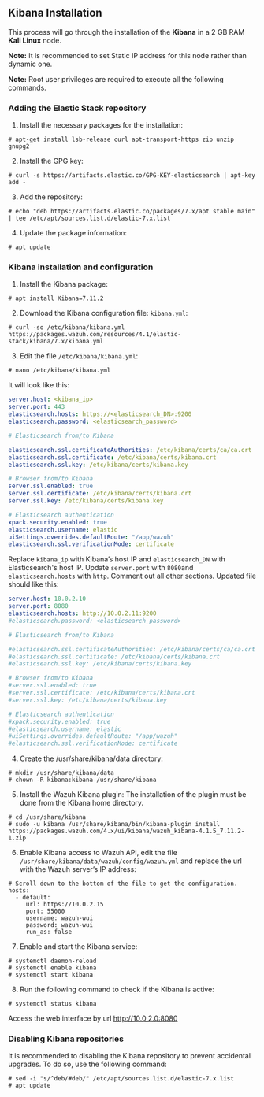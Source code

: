 ## Kibana Installation
This process will go through the installation of the **Kibana** in a 2 GB RAM **Kali Linux** node.

**Note:** It is recommended to set Static IP address for this node rather than dynamic one.

**Note:** Root user privileges are required to execute all the following commands.

### Adding the Elastic Stack repository
1. Install the necessary packages for the installation:
```shell
# apt-get install lsb-release curl apt-transport-https zip unzip gnupg2
```
2. Install the GPG key:
```shell
# curl -s https://artifacts.elastic.co/GPG-KEY-elasticsearch | apt-key add -
```
3. Add the repository:
```shell
# echo "deb https://artifacts.elastic.co/packages/7.x/apt stable main" | tee /etc/apt/sources.list.d/elastic-7.x.list
```
4. Update the package information:
```shell
# apt update
```
### Kibana installation and configuration
1. Install the Kibana package:
```shell
# apt install Kibana=7.11.2
```
2. Download the Kibana configuration file: `kibana.yml`:
```shell
# curl -so /etc/kibana/kibana.yml https://packages.wazuh.com/resources/4.1/elastic-stack/kibana/7.x/kibana.yml
```
3. Edit the file `/etc/kibana/kibana.yml`:
```shell
# nano /etc/kibana/kibana.yml
```
It will look like this:

```yml
server.host: <kibana_ip>
server.port: 443
elasticsearch.hosts: https://<elasticsearch_DN>:9200
elasticsearch.password: <elasticsearch_password>

# Elasticsearch from/to Kibana

elasticsearch.ssl.certificateAuthorities: /etc/kibana/certs/ca/ca.crt
elasticsearch.ssl.certificate: /etc/kibana/certs/kibana.crt
elasticsearch.ssl.key: /etc/kibana/certs/kibana.key

# Browser from/to Kibana
server.ssl.enabled: true
server.ssl.certificate: /etc/kibana/certs/kibana.crt
server.ssl.key: /etc/kibana/certs/kibana.key

# Elasticsearch authentication
xpack.security.enabled: true
elasticsearch.username: elastic
uiSettings.overrides.defaultRoute: "/app/wazuh"
elasticsearch.ssl.verificationMode: certificate
```

Replace `kibana_ip` with Kibana’s host IP and `elasticsearch_DN` with Elasticsearch's host IP. Update `server.port` with `8080`and `elasticsearch.hosts` with `http`. Comment out all other sections. Updated file should like this:

```yml
server.host: 10.0.2.10
server.port: 8080
elasticsearch.hosts: http://10.0.2.11:9200
#elasticsearch.password: <elasticsearch_password>

# Elasticsearch from/to Kibana

#elasticsearch.ssl.certificateAuthorities: /etc/kibana/certs/ca/ca.crt
#elasticsearch.ssl.certificate: /etc/kibana/certs/kibana.crt
#elasticsearch.ssl.key: /etc/kibana/certs/kibana.key

# Browser from/to Kibana
#server.ssl.enabled: true
#server.ssl.certificate: /etc/kibana/certs/kibana.crt
#server.ssl.key: /etc/kibana/certs/kibana.key

# Elasticsearch authentication
#xpack.security.enabled: true
#elasticsearch.username: elastic
#uiSettings.overrides.defaultRoute: "/app/wazuh"
#elasticsearch.ssl.verificationMode: certificate
```

4. Create the /usr/share/kibana/data directory:
```shell
# mkdir /usr/share/kibana/data
# chown -R kibana:kibana /usr/share/kibana
```
5. Install the Wazuh Kibana plugin:
The installation of the plugin must be done from the Kibana home directory.
```shell
# cd /usr/share/kibana
# sudo -u kibana /usr/share/kibana/bin/kibana-plugin install https://packages.wazuh.com/4.x/ui/kibana/wazuh_kibana-4.1.5_7.11.2-1.zip
```
6. Enable Kibana access to Wazuh API, edit the file `/usr/share/kibana/data/wazuh/config/wazuh.yml` and replace the url with the Wazuh server’s IP address:
```shell
# Scroll down to the bottom of the file to get the configuration.
hosts:
  - default:
     url: https://10.0.2.15
     port: 55000
     username: wazuh-wui
     password: wazuh-wui
     run_as: false
```
7. Enable and start the Kibana service:
```shell
# systemctl daemon-reload
# systemctl enable kibana
# systemctl start kibana
```
8. Run the following command to check if the Kibana is active:
```shell
# systemctl status kibana
```
Access the web interface by url http://10.0.2.0:8080
### Disabling Kibana repositories
It is recommended to disabling the Kibana repository to prevent accidental upgrades. To do so, use the following command:
```shell
# sed -i "s/^deb/#deb/" /etc/apt/sources.list.d/elastic-7.x.list
# apt update
```
